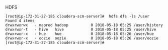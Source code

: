 

HDFS

	[root@ip-172-31-27-185 cloudera-scm-server]#  hdfs dfs -ls /user
	Found 4 items
	drwxrwxrwx   - mapred hadoop          0 2018-05-18 05:25 /user/history
	drwxrwxr-t   - hive   hive            0 2018-05-18 05:25 /user/hive
	drwxrwxr-x   - hue    hue             0 2018-05-18 05:26 /user/hue
	drwxrwxr-x   - oozie  oozie           0 2018-05-18 05:26 /user/oozie
	[root@ip-172-31-27-185 cloudera-scm-server]#
